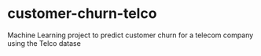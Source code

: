 # customer-churn-telco
Machine Learning project to predict customer churn for a telecom company using the Telco datase
